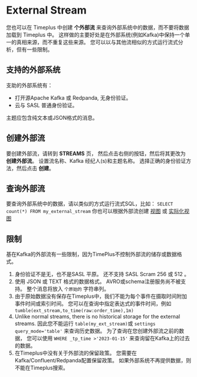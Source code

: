 

# External Stream

您也可以在 Timeplus 中创建 **个外部流** 来查询外部系统中的数据，而不要将数据加载到 Timeplus 中。 这样做的主要好处是在外部系统(例如Kafka)中保持一个单一的真相来源，而不重复这些来源。 您可以以与其他流相似的方式运行流式分析，但有一些限制。

## 支持的外部系统

支助的外部系统有：

* 打开源Apache Kafka 或 Redpanda, 无身份验证。
* 云与 SASL 普通身份验证。

主题应包含纯文本或JSON格式的消息。

## 创建外部流

要创建外部流，请转到 **STREAMS** 页， 然后点击右侧的按钮，然后将其更改为 **创建外部流**。 设置流名称、Kafka 经纪人(s)和主题名称。 选择正确的身份验证方法，然后点击 **创建**。

## 查询外部流

要查询外部系统中的数据，请以类似的方式运行流式SQL，比如： `SELECT count(*) FROM my_external_stream` 你也可以根据外部流创建 [视图](view) 或 [实际化视图](view#materialized-view)

## 限制

基在Kafka的外部流有一些限制，因为TimePlus不控制外部流的储存或数据格式。

1. 身份验证不是无，也不是SASL 平原。 还不支持 SASL Scram 256 或 512 。
2. 使用 JSON 或 TEXT 格式的数据格式。 AVRO或schema注册服务尚不被支持。 整个消息将放入 `个原始的` 字符串列。
3. 由于原始数据没有保存在Timeplus中，我们不能为每个事件在摄取时间附加事件时间或索引时间。 您可以在查询中指定表达式的事件时间，例如 `tumble(ext_stream,to_time(raw:order_time),1m)`
4. Unlike normal streams, there is no historical storage for the external streams. 因此您不能运行 `table(my_ext_stream)`或 `settings query_mode='table'` 来查询历史数据。 为了查询在您创建外部流之前的数据， 您可以使用 `WHERE _tp_time >'2023-01-15'` 来查询留在Kafka上的过去的数据。
5. 在Timeplus中没有关于外部流的保留政策。 您需要在Kafka/Confluent/Redpanda配置保留政策。 如果外部系统不再提供数据，则不能在Timeplus搜索。